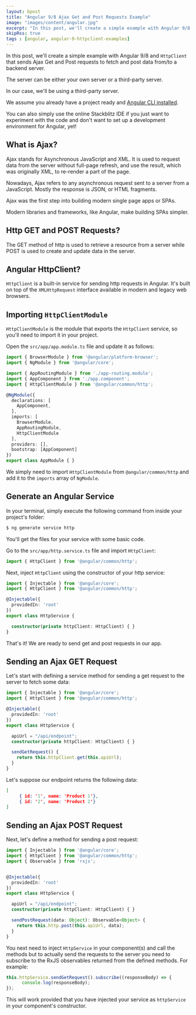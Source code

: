 ```yaml
---
layout: bpost
title: "Angular 9/8 Ajax Get and Post Requests Example"
image: "images/content/angular.jpg"
excerpt: "In this post, we'll create a simple example with Angular 9/8 and HttpClient that sends Get and Post requests to fetch and post data from/to a backend server" 
skipRss: true
tags : [angular, angular-9-httpclient-examples] 
---
```


In this post, we'll create a simple example with Angular 9/8 and `HttpClient` that sends Ajax Get and Post requests to fetch and post data from/to a backend server.

The server can be either your own server or a third-party server.

In our case, we'll be using a third-party server.

We assume you already have a project ready and [Angular CLI installed](https://www.techiediaries.com/angular-cli-tutorial/).

You can also simply use the online Stackblitz IDE if you just want to experiment with the code and don't want to set up a development environment for Angular, yet!

## What is Ajax?

Ajax stands for Asynchronous JavaScript and XML. It is used to request data from the server without full-page refresh, and use the result, which was originally XML, to re-render a part of the page.

Nowadays, Ajax refers to any asynchronous request sent to a server from a JavaScript. Mostly the response is JSON, or HTML fragments.

Ajax was the first step into building modern single page apps or SPAs.

Modern libraries and frameworks, like Angular, make building SPAs simpler.

## Http GET and POST Requests?

The GET method of http is used to retrieve a resource from a server while POST is used to create and update data in the server.

## Angular HttpClient?

`HttpClient` is a built-in service for sending http requests in Angular. It's built on top of the `XMLHttpRequest` interface available in modern and legacy web browsers.

## Importing `HttpClientModule`

`HttpClientModule` is the module that exports the `HttpClient` service, so you'll need to import it in your project.

Open the `src/app/app.module.ts` file and update it as follows:

```ts
import { BrowserModule } from '@angular/platform-browser';
import { NgModule } from '@angular/core';

import { AppRoutingModule } from './app-routing.module';
import { AppComponent } from './app.component';
import { HttpClientModule } from '@angular/common/http';

@NgModule({
  declarations: [
    AppComponent,
  ],
  imports: [
    BrowserModule,
    AppRoutingModule,
    HttpClientModule
  ],
  providers: [],
  bootstrap: [AppComponent]
})
export class AppModule { }
```

We simply need to import `HttpClientModule` from `@angular/common/http` and add it to the `imports` array of `NgModule`.

## Generate an Angular Service

In your terminal, simply execute the following command from inside your project's folder:

```bash
$ ng generate service http
```

You'll get the files for your service with some basic code.

Go to the `src/app/http.service.ts` file and import `HttpClient`:

```ts
import { HttpClient } from '@angular/common/http';
```

Next, inject `HttpClient` using the constructor of your http service:

```ts
import { Injectable } from '@angular/core';
import { HttpClient } from '@angular/common/http';

@Injectable({
  providedIn: 'root'
})
export class HttpService {

  constructor(private httpClient: HttpClient) { }
}
```

That's it! We are ready to send get and post requests in our app.

## Sending an Ajax GET Request

Let's start with defining a service method for sending a get request to the server to fetch some data:

```ts
import { Injectable } from '@angular/core';
import { HttpClient } from '@angular/common/http';

@Injectable({
  providedIn: 'root'
})
export class HttpService {

  apiUrl = "/api/endpoint";
  constructor(private httpClient: HttpClient) { }

  sendGetRequest() {
    return this.httpClient.get(this.apiUrl);
  }
}
```

Let's suppose our endpoint returns the following data:

```json
[
     { id: '1', name: 'Product 1'},	
     { id: '2', name: 'Product 2'}
] 
```

## Sending an Ajax POST Request

Next, let's define a method for sending a post request:

```ts
import { Injectable } from '@angular/core';
import { HttpClient } from '@angular/common/http';
import { Observable } from 'rxjs';


@Injectable({
  providedIn: 'root'
})
export class HttpService {

  apiUrl = "/api/endpoint";
  constructor(private httpClient: HttpClient) { }

  sendPostRequest(data: Object): Observable<Object> {
    return this.http.post(this.apiUrl, data);
  }
}
```




You next need to inject `HttpService` in your component(s) and call the methods but to actually send the requests to the server you need to subscribe to the RxJS observables returned from the defined methods. For example:


```ts
this.httpService.sendGetRequest().subscribe((responseBody) => {
      console.log(responseBody);
});
```

This will work provided that you have injected your service as `httpService` in your component's constructor.

